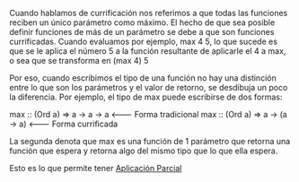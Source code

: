 Cuando hablamos de currificación nos referimos a que todas las funciones reciben un único parámetro como máximo. El hecho de que sea posible definir funciones de más de un parámetro se debe a que son funciones currificadas. Cuando evaluamos por ejemplo, max 4 5, lo que sucede es que se le aplica el número 5 a la función resultante de aplicarle el 4 a max, o sea que se transforma en (max 4) 5

Por eso, cuando escribimos el tipo de una función no hay una distinción entre lo que son los parámetros y el valor de retorno, se desdibuja un poco la diferencia. Por ejemplo, el tipo de max puede escribirse de dos formas:

max :: (Ord a) =&gt; a -&gt; a -&gt; a &lt;--- Forma tradicional max :: (Ord a) =&gt; a -&gt; (a -&gt; a) &lt;--- Forma currificada

La segunda denota que max es una función de 1 parámetro que retorna una función que espera y retorna algo del mismo tipo que lo que ella espera.

Esto es lo que permite tener [Aplicación Parcial](aplicacion-parcial.html)
